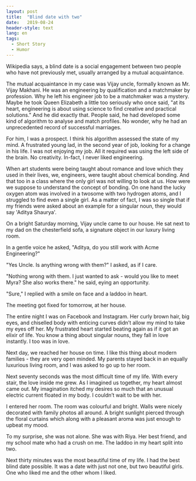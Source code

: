 ```yaml
---
layout: post
title:  "Blind date with two"
date:   2019-08-24
header-style: text
lang: en
tags:
  - Short Story
  - Humor
---
```

Wikipedia says, a blind date is a social engagement between two people who have not previously met, usually arranged by a mutual acquaintance. 

The mutual acquaintance in my case was Vijay uncle, formally known as Mr. Vijay Makhani. He was an engineering by qualification and a matchmaker by profession. Why he left his engineer job to be a matchmaker was a mystery. Maybe he took Queen Elizabeth a little too seriously who once said, "at its heart, engineering is about using science to find creative and practical solutions." And he did exactly that. People said, he had developed some kind of algorithm to analyse and match profiles. No wonder, why he had an unprecedented record of successful marriages.

For him, I was a prospect. I think his algorithm assessed the state of my mind. A frustrated young lad, in the second year of job, looking for a change in his life. I was not enjoying my job. All it required was using the left side of the brain. No creativity. In-fact, I never liked engineering. 

When art students were being taught about romance and love which they used in their lives, we, engineers, were taught about chemical bonding. And that too in a class where the only girl was not willing to look at us. How were we suppose to understand the concept of bonding. On one hand the lucky oxygen atom was involved in a twosome with two hydrogen atoms, and I struggled to find even a single girl. As a matter of fact, I was so single that if my friends were asked about an example for a singular noun, they would say 'Aditya Shaurya'. 

On a bright Saturday morning, Vijay uncle came to our house. He sat next to my dad on the chesterfield sofa, a signature object in our luxury living room. 

In a gentle voice he asked, "Aditya, do you still work with Acme Engineering?" 

"Yes Uncle. Is anything wrong with them?" I asked, as if I care. 

"Nothing wrong with them. I just wanted to ask - would you like to meet Myra? She also works there." he said, eying an opportunity.

"Sure," I replied with a smile on face and a laddoo in heart.

The meeting got fixed for tomorrow, at her house. 

The entire night I was on Facebook and Instagram. Her curly brown hair, big eyes, and chiselled body with enticing curves didn’t allow my mind to take my eyes off her. My frustrated heart started beating again as if it got an elixir of life. You know a thing about singular nouns, they fall in love instantly. I too was in love.

Next day, we reached her house on time. I like this thing about modern families - they are very open minded. My parents stayed back in an equally luxurious living room, and I was asked to go up to her room.

Next seventy seconds was the most difficult time of my life. With every stair, the love inside me grew. As I imagined us together, my heart almost came out.  My imagination itched my desires so much that an unusual electric current floated in my body. I couldn’t wait to be with her.

I entered her room. The room was colourful and bright. Walls were nicely decorated with family photos all around. A bright sunlight pierced through the floral curtains which along with a pleasant aroma was just enough to upbeat my mood.

To my surprise, she was not alone. She was with Riya. Her best friend, and my school mate who had a crush on me. The laddoo in my heart split into two.

Next thirty minutes was the most beautiful time of my life. I had the best blind date possible. It was a date with just not one, but two beautiful girls. One who liked me and the other whom I liked.
